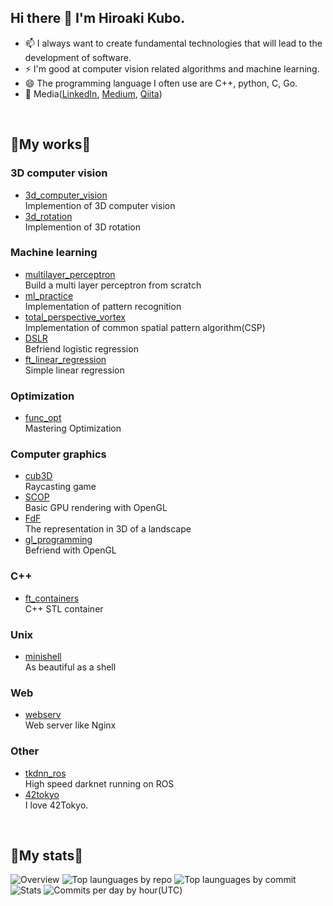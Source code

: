 ## Hi there 👋 I'm Hiroaki Kubo.
- 📫 I always want to create fundamental technologies that will lead to the development of software.
- ⚡ I'm good at computer vision related algorithms and machine learning.
- 😄 The programming language I often use are C++, python, C, Go.
- 💬 Media([LinkedIn](https://www.linkedin.com/in/hiroaki-kubo-2819951ba/), [Medium](https://medium.com/@hirok4), [Qiita](https://qiita.com/Hiroaki-K4))

<br />

## 🌱My works🌱
### 3D computer vision
- [3d_computer_vision](https://github.com/Hiroaki-K4/3d_computer_vision)  
Implemention of 3D computer vision
- [3d_rotation](https://github.com/Hiroaki-K4/3d_rotation)  
Implemention of 3D rotation

### Machine learning
- [multilayer_perceptron](https://github.com/Hiroaki-K4/multilayer_perceptron)  
Build a multi layer perceptron from scratch
- [ml_practice](https://github.com/Hiroaki-K4/ml_practice)  
Implementation of pattern recognition
- [total_perspective_vortex](https://github.com/Hiroaki-K4/total_perspective_vortex)  
Implementation of common spatial pattern algorithm(CSP)
- [DSLR](https://github.com/Hiroaki-K4/DSLR)  
Befriend logistic regression
- [ft_linear_regression](https://github.com/Hiroaki-K4/ft_linear_regression)  
Simple linear regression

### Optimization
- [func_opt](https://github.com/Hiroaki-K4/func_opt)    
Mastering Optimization

### Computer graphics
- [cub3D](https://github.com/Hiroaki-K4/cub3D)  
Raycasting game
- [SCOP](https://github.com/Hiroaki-K4/scop)  
Basic GPU rendering with OpenGL
- [FdF](https://github.com/Hiroaki-K4/FdF)  
The representation in 3D of a landscape
- [gl_programming](https://github.com/Hiroaki-K4/gl_programming)  
Befriend with OpenGL

### C++
- [ft_containers](https://github.com/Hiroaki-K4/ft_containers)  
C++ STL container

### Unix
- [minishell](https://github.com/Hiroaki-K4/minishell)  
As beautiful as a shell

### Web
- [webserv](https://github.com/Hiroaki-K4/webserv)  
Web server like Nginx

### Other
- [tkdnn_ros](https://github.com/Hiroaki-K4/tkdnn_ros)  
High speed darknet running on ROS
- [42tokyo](https://github.com/Hiroaki-K4/42tokyo)  
I love 42Tokyo.

<br />

## 👯My stats👯
![Overview](https://github-profile-summary-cards.vercel.app/api/cards/profile-details?username=Hiroaki-K4&theme=monokai)
![Top launguages by repo](https://github-profile-summary-cards.vercel.app/api/cards/repos-per-language?username=Hiroaki-K4&theme=monokai)
![Top launguages by commit](https://github-profile-summary-cards.vercel.app/api/cards/most-commit-language?username=Hiroaki-K4&theme=monokai)
![Stats](https://github-profile-summary-cards.vercel.app/api/cards/stats?username=Hiroaki-K4&theme=monokai)
![Commits per day by hour(UTC)](https://github-profile-summary-cards.vercel.app/api/cards/productive-time?username=Hiroaki-K4&theme=monokai)

<!--
**Hiroaki-K4/Hiroaki-K4** is a ✨ _special_ ✨ repository because its `README.md` (this file) appears on your GitHub profile.


Here are some ideas to get you started:

- 🔭 I’m currently working on ...
- 🌱 I’m currently learning ...
- 👯 I’m looking to collaborate on ...
- 🤔 I’m looking for help with ...
- 💬 Ask me about ...
- 📫 How to reach me: ...
- 😄 Pronouns: ...
- ⚡ Fun fact: ...
-->
